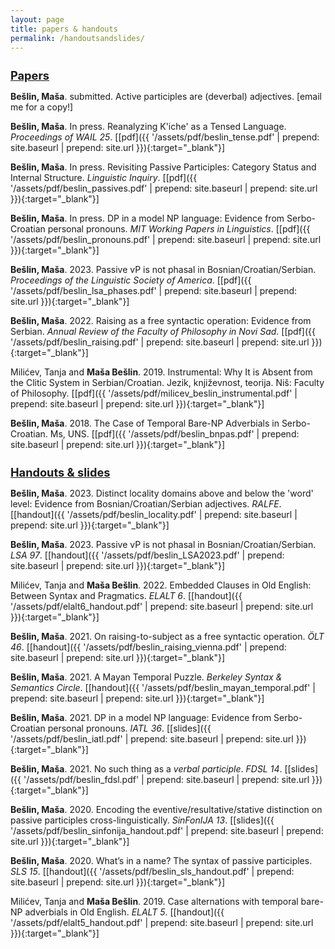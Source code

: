 ```yaml
---
layout: page
title: papers & handouts
permalink: /handoutsandslides/
---
```

<h1 style="font-size:130%;"><strong><u>Papers</u></strong></h1>

<strong>Bešlin, Maša</strong>. submitted. Active participles are (deverbal) adjectives. \[email me for a copy!\]

<strong>Bešlin, Maša</strong>. In press. Reanalyzing K'iche' as a Tensed Language. _Proceedings of WAIL 25_. \[[pdf]({{ '/assets/pdf/beslin_tense.pdf' | prepend: site.baseurl | prepend: site.url }}){:target="\_blank"}\]

<strong>Bešlin, Maša</strong>. In press. Revisiting Passive Participles: Category Status and Internal Structure. _Linguistic Inquiry_. \[[pdf]({{ '/assets/pdf/beslin_passives.pdf' | prepend: site.baseurl | prepend: site.url }}){:target="\_blank"}\]

<strong>Bešlin, Maša</strong>. In press. DP in a model NP language: Evidence from Serbo-Croatian personal pronouns. _MIT Working Papers in Linguistics_. \[[pdf]({{ '/assets/pdf/beslin_pronouns.pdf' | prepend: site.baseurl | prepend: site.url }}){:target="\_blank"}\]

<strong>Bešlin, Maša</strong>. 2023. Passive vP is not phasal in Bosnian/Croatian/Serbian. _Proceedings of the Linguistic Society of America_. \[[pdf]({{ '/assets/pdf/beslin_lsa_phases.pdf' | prepend: site.baseurl | prepend: site.url }}){:target="\_blank"}\]

<strong>Bešlin, Maša</strong>. 2022. Raising as a free syntactic operation: Evidence from Serbian. _Annual Review of the Faculty of Philosophy in Novi Sad_. \[[pdf]({{ '/assets/pdf/beslin_raising.pdf' | prepend: site.baseurl | prepend: site.url }}){:target="\_blank"}\]

Milićev, Tanja and <strong>Maša Bešlin</strong>. 2019. Instrumental: Why It is Absent from the Clitic System in Serbian/Croatian. Jezik, književnost, teorija. Niš: Faculty of Philosophy. \[[pdf]({{ '/assets/pdf/milicev_beslin_instrumental.pdf' | prepend: site.baseurl | prepend: site.url }}){:target="\_blank"}\]

<strong>Bešlin, Maša</strong>. 2018. The Case of Temporal Bare-NP Adverbials in Serbo-Croatian. Ms, UNS. \[[pdf]({{ '/assets/pdf/beslin_bnpas.pdf' | prepend: site.baseurl | prepend: site.url }}){:target="\_blank"}\]


<h1 style="font-size:130%;"><strong><u>Handouts & slides</u></strong></h1>

<strong>Bešlin, Maša</strong>. 2023. Distinct locality domains above and below the 'word' level: Evidence from Bosnian/Croatian/Serbian adjectives. _RALFE_. \[[handout]({{ '/assets/pdf/beslin_locality.pdf' | prepend: site.baseurl | prepend: site.url }}){:target="\_blank"}\]


<strong>Bešlin, Maša</strong>. 2023. Passive vP is not phasal in Bosnian/Croatian/Serbian. _LSA 97_. \[[handout]({{ '/assets/pdf/beslin_LSA2023.pdf' | prepend: site.baseurl | prepend: site.url }}){:target="\_blank"}\]

Milićev, Tanja and <strong>Maša Bešlin</strong>. 2022. Embedded Clauses in Old English: Between Syntax and Pragmatics. _ELALT 6_. \[[handout]({{ '/assets/pdf/elalt6_handout.pdf' | prepend: site.baseurl | prepend: site.url }}){:target="\_blank"}\]

<strong>Bešlin, Maša</strong>. 2021. On raising-to-subject as a free syntactic operation. _ÖLT 46_. \[[handout]({{ '/assets/pdf/beslin_raising_vienna.pdf' | prepend: site.baseurl | prepend: site.url }}){:target="\_blank"}\]

<strong>Bešlin, Maša</strong>. 2021. A Mayan Temporal Puzzle. _Berkeley Syntax & Semantics Circle_. \[[handout]({{ '/assets/pdf/beslin_mayan_temporal.pdf' | prepend: site.baseurl | prepend: site.url }}){:target="\_blank"}\]

<strong>Bešlin, Maša</strong>. 2021. DP in a model NP language: Evidence from Serbo-Croatian personal pronouns. _IATL 36_. \[[slides]({{ '/assets/pdf/beslin_iatl.pdf' | prepend: site.baseurl | prepend: site.url }}){:target="\_blank"}\]

<strong>Bešlin, Maša</strong>. 2021. No such thing as a _verbal participle_. _FDSL 14_. \[[slides]({{ '/assets/pdf/beslin_fdsl.pdf' | prepend: site.baseurl | prepend: site.url }}){:target="\_blank"}\]


<strong>Bešlin, Maša</strong>. 2020. Encoding the eventive/resultative/stative distinction on passive participles cross-linguistically.
_SinFonIJA 13_. \[[slides]({{ '/assets/pdf/beslin_sinfonija_handout.pdf' | prepend: site.baseurl | prepend: site.url }}){:target="\_blank"}\]

<strong>Bešlin, Maša</strong>. 2020. What’s in a name? The syntax of passive participles. _SLS 15_. \[[handout]({{ '/assets/pdf/beslin_sls_handout.pdf' | prepend: site.baseurl | prepend: site.url }}){:target="\_blank"}\]

Milićev, Tanja and <strong>Maša Bešlin</strong>. 2019. Case alternations with temporal bare-NP adverbials in Old English. _ELALT 5_. \[[handout]({{ '/assets/pdf/elalt5_handout.pdf' | prepend: site.baseurl | prepend: site.url }}){:target="\_blank"}\]